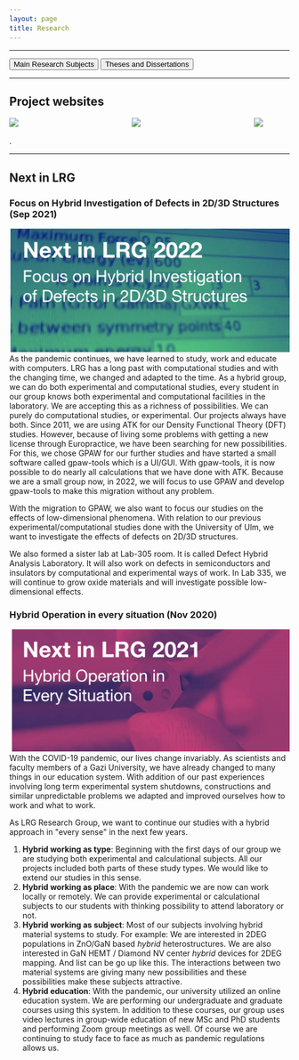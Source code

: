 ```yaml
---
layout: page
title: Research
---
```


---

[<button class="button button4px">Main Research Subjects</button>](researchsubjects.md)
[<button class="button button4px">Theses and Dissertations</button>](theses-and-dissertations.md) 

---
## Project websites

[<img align="left" width="220" src="files/deha.png">](https://www.lrgresearch.org/deha/)
[<img align="left" width="220" src="files/ultrathin.png">](https://www.lrgresearch.org/ultrathin/)
[<img width="220" src="files/sinongan.png">](sinongan.md)

.

---

## Next in LRG

### Focus on Hybrid Investigation of Defects in 2D/3D Structures (Sep 2021)
![Next in LRG 2021](files/next2022-withoutlink.png)
As the pandemic continues, we have learned to study, work and educate with computers. LRG has a long past with computational studies and with the changing time, we changed and adapted to the time. As a hybrid group, we can do both experimental and computational studies, every student in our group knows both experimental and computational facilities in the laboratory. We are accepting this as a richness of possibilities. We can purely do computational studies, or experimental. Our projects always have both. Since 2011, we are using ATK for our Density Functional Theory (DFT) studies. However, because of living some problems with getting a new license through Europractice, we have been searching for new possibilities. For this, we chose GPAW for our further studies and have started a small software called gpaw-tools which is a UI/GUI. With gpaw-tools, it is now possible to do nearly all calculations that we have done with ATK. Because we are a small group now, in 2022, we will focus to use GPAW and develop gpaw-tools to make this migration without any problem.

With the migration to GPAW, we also want to focus our studies on the effects of low-dimensional phenomena. With relation to our previous experimental/computational studies done with the University of Ulm, we want to investigate the effects of defects on 2D/3D structures.

We also formed a sister lab at Lab-305 room. It is called Defect Hybrid Analysis Laboratory. It will also work on defects in semiconductors and insulators by computational and experimental ways of work. In Lab 335, we will continue to grow oxide materials and will investigate possible low-dimensional effects.

### Hybrid Operation in every situation (Nov 2020)
![Next in LRG 2021](files/next2021-withoutlink.png)
With the COVID-19 pandemic, our lives change invariably. As scientists and faculty members of a Gazi University, we have already changed to many things in our education system. With addition of our past experiences involving long term experimental system shutdowns, constructions and similar unpredictable problems we adapted and improved ourselves how to work and what to work.

As LRG Research Group, we want to continue our studies with a hybrid approach in "every sense" in the next few years.

1. **Hybrid working as type**: Beginning with the first days of our group we are studying both experimental and calculational subjects. All our projects included both parts of these study types. We would like to extend our studies in this sense.
2. **Hybrid working as place**: With the pandemic we are now can work locally or remotely. We can provide experimental or calculational subjects to our students with thinking possibility to attend laboratory or not.
3. **Hybrid working as subject**: Most of our subjects involving hybrid material systems to study. For example: We are interested in 2DEG populations in ZnO/GaN based *hybrid* heterostructures. We are also interested in GaN HEMT / Diamond NV center *hybrid* devices for 2DEG mapping. And list can be go up like this. The interactions between two material systems are giving many new possibilities and these possibilities make these subjects attractive.
4. **Hybrid education**: With the pandemic, our university utilized an online education system. We are performing our undergraduate and graduate courses using this system. In addition to these courses, our group uses video lectures in group-wide education of new MSc and PhD students and performing Zoom group meetings as well. Of course we are continuing to study face to face as much as pandemic regulations allows us. 
